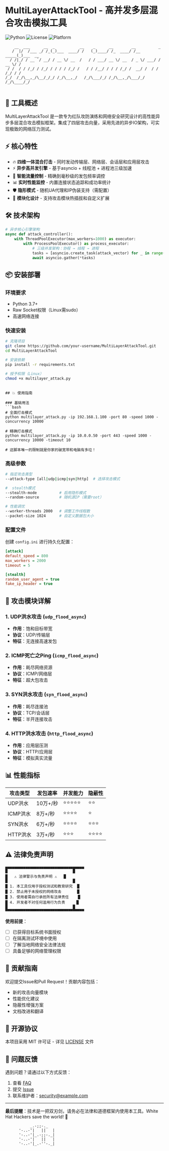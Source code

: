 # MultiLayerAttackTool - 高并发多层混合攻击模拟工具

![Python](https://img.shields.io/badge/Python-3.7%2B-blue?style=for-the-badge)
![License](https://img.shields.io/badge/License-MIT-green?style=for-the-badge)
![Platform](https://img.shields.io/badge/Platform-Win%2FLinux%2FmacOS-lightgrey?style=for-the-badge)

```
    __  ___      __  _           __    _      __        __          _        
   /  |/  /___ _/ /_(_)___  ____/ /   (_)____/ /_  ____/ /__  _____(_)___  __
  / /|_/ / __ `/ __/ / __ \/ __  /   / / ___/ __ \/ __  / _ \/ ___/ / __ \/ /
 / /  / / /_/ / /_/ / / / / /_/ /   / / /__/ / / / /_/ /  __/ /  / / /_/ / / 
/_/  /_/\__,_/\__/_/_/ /_/\__,_/   /_/\___/_/ /_/\__,_/\___/_/  /_/\____/_/  
                                                                             
```

## 🚀 工具概述

MultiLayerAttackTool 是一款专为红队攻防演练和网络安全研究设计的高性能异步多层混合攻击模拟框架。集成了四层攻击向量，采用先进的异步IO架构，可实现极致的网络压力测试。

## ⚡ 核心特性

- 🔥 **四维一体混合打击** - 同时发动传输层、网络层、会话层和应用层攻击
- ⚡ **异步高并发引擎** - 基于asyncio + 线程池 + 进程池三级加速
- 🎯 **智能流量控制** - 精确到毫秒级的发包频率调控
- 📊 **实时性能监控** - 内置连接状态追踪和成功率统计
- 🛡️ **隐形模式** - 随机UA代理和IP伪装支持（需配置）
- 🔧 **模块化设计** - 支持攻击模块热插拔和自定义扩展

## 🛠️ 技术架构

```python
# 异步核心引擎架构
async def attack_controller():
    with ThreadPoolExecutor(max_workers=1000) as executor:
        with ProcessPoolExecutor() as process_executor:
            # 三级并发架构：协程 → 线程 → 进程
            tasks = [asyncio.create_task(attack_vector) for _ in range(concurrency)]
            await asyncio.gather(*tasks)
```

## 📦 安装部署

### 环境要求
- Python 3.7+
- Raw Socket权限（Linux需sudo）
- 高速网络连接

### 快速安装
```bash
# 克隆项目
git clone https://github.com/your-username/MultiLayerAttackTool.git
cd MultiLayerAttackTool

# 安装依赖
pip install -r requirements.txt

# 授予权限（Linux）
chmod +x multilayer_attack.py
```

```

## 💥 使用指南

### 基础用法
```bash
# 全面打击模式
python multilayer_attack.py -ip 192.168.1.100 -port 80 -speed 1000 -concurrency 10000

# 精确打击模式
python multilayer_attack.py -ip 10.0.0.50 -port 443 -speed 1000 -concurrency 10000 -timeout 10

# 这脚本唯一的限制就是你家的破宽带和电脑有多垃！

```

### 高级参数
```bash
# 指定攻击类型
--attack-type [all|udp|icmp|syn|http]  # 选择攻击模式

#  stealth模式
--stealth-mode          # 启用隐形模式
--random-source         # 随机源IP（需要root）

# 性能调优
--worker-threads 2000   # 调整工作线程数
--packet-size 1024      # 自定义数据包大小
```

### 配置文件
创建 `config.ini` 进行持久化配置：
```ini
[attack]
default_speed = 800
max_workers = 2000
timeout = 5

[stealth]
random_user_agent = true
fake_ip_header = true
```

## 🎯 攻击模块详解

### 1. UDP洪水攻击 (`udp_flood_async`)
- **作用**：饱和目标带宽
- **协议**：UDP/传输层
- **特征**：无连接高速发包

### 2. ICMP死亡之Ping (`icmp_flood_async`) 
- **作用**：耗尽网络资源
- **协议**：ICMP/网络层
- **特征**：超大包攻击

### 3. SYN洪水攻击 (`syn_flood_async`)
- **作用**：耗尽连接池
- **协议**：TCP/会话层
- **特征**：半开连接攻击

### 4. HTTP洪水攻击 (`http_flood_async`)
- **作用**：应用层压测
- **协议**：HTTP/应用层
- **特征**：模拟真实流量

## 📊 性能指标

| 攻击类型 | 发包速率 | 并发能力 | 隐蔽性 |
|---------|---------|---------|--------|
| UDP洪水 | 10万+/秒 | ⭐⭐⭐⭐⭐ | ⭐⭐ |
| ICMP洪水 | 8万+/秒  | ⭐⭐⭐⭐ | ⭐ |
| SYN洪水 | 6万+/秒  | ⭐⭐⭐⭐ | ⭐⭐⭐ |
| HTTP洪水 | 3万+/秒  | ⭐⭐⭐ | ⭐⭐⭐⭐ |

## ⚠️ 法律免责声明

```ascii
▄▄▄▄▄▄▄▄▄▄▄▄▄▄▄▄▄▄▄▄▄▄▄▄▄▄▄▄▄▄▄▄▄▄▄
█                             █
█   ⚠️ 法律警示与免责声明 ⚠️   █
█                             █
█ 1. 本工具仅用于授权测试和教育研究  █
█ 2. 禁止用于未授权的网络攻击       █  
█ 3. 使用者需自行承担所有法律责任    █
█ 4. 开发者不对任何滥用行为负责     █
█                             █
▀▀▀▀▀▀▀▀▀▀▀▀▀▀▀▀▀▀▀▀▀▀▀▀▀▀▀▀▀▀▀▀▀▀▀
```

**使用前提**：
- [ ] 已获得目标系统书面授权
- [ ] 在隔离测试环境中使用
- [ ] 了解当地网络安全法律法规
- [ ] 具备足够的网络管理权限

## 🤝 贡献指南

欢迎提交Issue和Pull Request！贡献内容包括：
- 新的攻击向量模块
- 性能优化建议
- 隐蔽性增强方案
- 文档改进和翻译

## 📜 开源协议

本项目采用 MIT 许可证 - 详见 [LICENSE](LICENSE) 文件

## 🐛 问题反馈

遇到问题？请通过以下方式反馈：
1. 查看 [FAQ](docs/FAQ.md)
2. 提交 [Issue](https://github.com/your-username/MultiLayerAttackTool/issues)
3. 联系维护者：security@example.com

---

**最后提醒**：技术是一把双刃剑，请务必在法律和道德框架内使用本工具。White Hat Hackers save the world! 🎩

```
           _.-;;-._
      '-..-'|   ||   |
      '-..-'|_.-;;-._|
      '-..-'|   ||   |
      '-..-'|_.-''-._|
```
